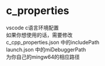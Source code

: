 # c_properties
vscode c语言环境配置<br>
如果你想使用的话，需要修改<br>
c_cpp_properties.json 中的includePath<br>
launch.json  中的miDebuggerPath<br>
为你自己的mingw64的相应路径
